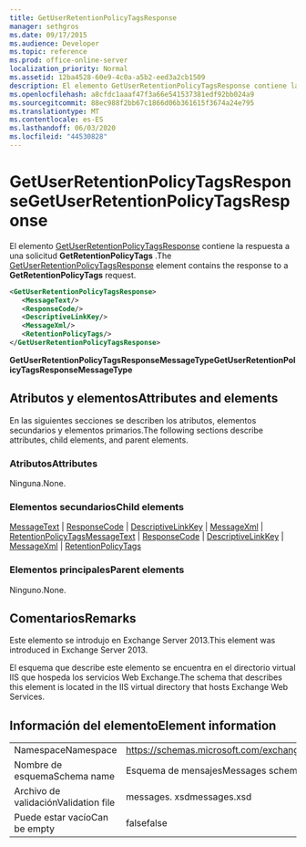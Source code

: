 ```yaml
---
title: GetUserRetentionPolicyTagsResponse
manager: sethgros
ms.date: 09/17/2015
ms.audience: Developer
ms.topic: reference
ms.prod: office-online-server
localization_priority: Normal
ms.assetid: 12ba4528-60e9-4c0a-a5b2-eed3a2cb1509
description: El elemento GetUserRetentionPolicyTagsResponse contiene la respuesta a una solicitud GetRetentionPolicyTags.
ms.openlocfilehash: a8cfdc1aaaf47f3a66e541537381edf92bb024a9
ms.sourcegitcommit: 88ec988f2bb67c1866d06b361615f3674a24e795
ms.translationtype: MT
ms.contentlocale: es-ES
ms.lasthandoff: 06/03/2020
ms.locfileid: "44530828"
---
```

# <a name="getuserretentionpolicytagsresponse"></a><span data-ttu-id="98ba0-103">GetUserRetentionPolicyTagsResponse</span><span class="sxs-lookup"><span data-stu-id="98ba0-103">GetUserRetentionPolicyTagsResponse</span></span>

<span data-ttu-id="98ba0-104">El elemento [GetUserRetentionPolicyTagsResponse](getuserretentionpolicytagsresponse.md) contiene la respuesta a una solicitud **GetRetentionPolicyTags** .</span><span class="sxs-lookup"><span data-stu-id="98ba0-104">The [GetUserRetentionPolicyTagsResponse](getuserretentionpolicytagsresponse.md) element contains the response to a **GetRetentionPolicyTags** request.</span></span> 
  
```XML
<GetUserRetentionPolicyTagsResponse>
   <MessageText/>
   <ResponseCode/>
   <DescriptiveLinkKey/>
   <MessageXml/>
   <RetentionPolicyTags/>
</GetUserRetentionPolicyTagsResponse>
```

 <span data-ttu-id="98ba0-105">**GetUserRetentionPolicyTagsResponseMessageType**</span><span class="sxs-lookup"><span data-stu-id="98ba0-105">**GetUserRetentionPolicyTagsResponseMessageType**</span></span>
## <a name="attributes-and-elements"></a><span data-ttu-id="98ba0-106">Atributos y elementos</span><span class="sxs-lookup"><span data-stu-id="98ba0-106">Attributes and elements</span></span>

<span data-ttu-id="98ba0-107">En las siguientes secciones se describen los atributos, elementos secundarios y elementos primarios.</span><span class="sxs-lookup"><span data-stu-id="98ba0-107">The following sections describe attributes, child elements, and parent elements.</span></span>
  
### <a name="attributes"></a><span data-ttu-id="98ba0-108">Atributos</span><span class="sxs-lookup"><span data-stu-id="98ba0-108">Attributes</span></span>

<span data-ttu-id="98ba0-109">Ninguna.</span><span class="sxs-lookup"><span data-stu-id="98ba0-109">None.</span></span>
  
### <a name="child-elements"></a><span data-ttu-id="98ba0-110">Elementos secundarios</span><span class="sxs-lookup"><span data-stu-id="98ba0-110">Child elements</span></span>

<span data-ttu-id="98ba0-111">[MessageText](messagetext.md)  |  [ResponseCode](responsecode.md)  |  [DescriptiveLinkKey](descriptivelinkkey.md)  |  [MessageXml](messagexml.md)  |  [RetentionPolicyTags](retentionpolicytags.md)</span><span class="sxs-lookup"><span data-stu-id="98ba0-111">[MessageText](messagetext.md) | [ResponseCode](responsecode.md) | [DescriptiveLinkKey](descriptivelinkkey.md) | [MessageXml](messagexml.md) | [RetentionPolicyTags](retentionpolicytags.md)</span></span>
  
### <a name="parent-elements"></a><span data-ttu-id="98ba0-112">Elementos principales</span><span class="sxs-lookup"><span data-stu-id="98ba0-112">Parent elements</span></span>

<span data-ttu-id="98ba0-113">Ninguno.</span><span class="sxs-lookup"><span data-stu-id="98ba0-113">None.</span></span>
  
## <a name="remarks"></a><span data-ttu-id="98ba0-114">Comentarios</span><span class="sxs-lookup"><span data-stu-id="98ba0-114">Remarks</span></span>

<span data-ttu-id="98ba0-115">Este elemento se introdujo en Exchange Server 2013.</span><span class="sxs-lookup"><span data-stu-id="98ba0-115">This element was introduced in Exchange Server 2013.</span></span>
  
<span data-ttu-id="98ba0-116">El esquema que describe este elemento se encuentra en el directorio virtual IIS que hospeda los servicios Web Exchange.</span><span class="sxs-lookup"><span data-stu-id="98ba0-116">The schema that describes this element is located in the IIS virtual directory that hosts Exchange Web Services.</span></span>
  
## <a name="element-information"></a><span data-ttu-id="98ba0-117">Información del elemento</span><span class="sxs-lookup"><span data-stu-id="98ba0-117">Element information</span></span>

|||
|:-----|:-----|
|<span data-ttu-id="98ba0-118">Namespace</span><span class="sxs-lookup"><span data-stu-id="98ba0-118">Namespace</span></span>  <br/> |https://schemas.microsoft.com/exchange/services/2006/messages  <br/> |
|<span data-ttu-id="98ba0-119">Nombre de esquema</span><span class="sxs-lookup"><span data-stu-id="98ba0-119">Schema name</span></span>  <br/> |<span data-ttu-id="98ba0-120">Esquema de mensajes</span><span class="sxs-lookup"><span data-stu-id="98ba0-120">Messages schema</span></span>  <br/> |
|<span data-ttu-id="98ba0-121">Archivo de validación</span><span class="sxs-lookup"><span data-stu-id="98ba0-121">Validation file</span></span>  <br/> |<span data-ttu-id="98ba0-122">messages. xsd</span><span class="sxs-lookup"><span data-stu-id="98ba0-122">messages.xsd</span></span>  <br/> |
|<span data-ttu-id="98ba0-123">Puede estar vacío</span><span class="sxs-lookup"><span data-stu-id="98ba0-123">Can be empty</span></span>  <br/> |<span data-ttu-id="98ba0-124">false</span><span class="sxs-lookup"><span data-stu-id="98ba0-124">false</span></span>  <br/> |
   


